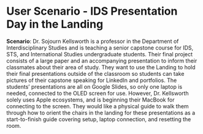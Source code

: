 # User Scenario - IDS Presentation Day in the Landing

**Scenario**: Dr. Sojourn Kellsworth is a professor in the Department of Interdisciplinary Studies and is teaching a senior capstone course for IDS, STS, and International Studies undergraduate students. Their final project consists of a large paper and an accompanying presentation to inform their classmates about their area of study. They want to use the Landing to hold their final presentations outside of the classroom so students can take pictures of their capstone speaking for LinkedIn and portfolios. The students’ presentations are all on Google Slides, so only one laptop is needed, connected to the OLED screen for use. However, Dr. Kellsworth solely uses Apple ecosystems, and is beginning their MacBook for connecting to the screen. They would like a physical guide to walk them through how to orient the chairs in the landing for these presentations as a start-to-finish guide covering setup, laptop connection, and resetting the room. 
